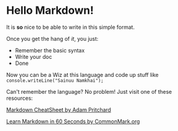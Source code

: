 # Hello Markdown!

It is **so** nice to be able to write in this simple format.

Once you get the hang of *it*, you just:

* Remember the basic syntax
* Write your doc
* Done

Now you can be a Wiz at this language and code up stuff like `console.writeLine("Sainuu Namkhai");`

Can't remember the language? No problem! Just visit one of these resources:

[Markdown CheatSheet by Adam Pritchard](https://github.com/adam-p/markdown-here/wiki/Markdown-Cheatsheet)

[Learn Markdown in 60 Seconds by CommonMark.org](http://commonmark.org/help/)

